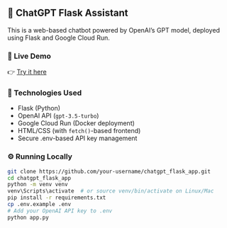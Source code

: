 ## 🧠 ChatGPT Flask Assistant

This is a web-based chatbot powered by OpenAI’s GPT model, deployed using Flask and Google Cloud Run.

### 🚀 Live Demo
👉 [Try it here](https://my-chatbot-636257024258.us-central1.run.app/)

### 🔧 Technologies Used
- Flask (Python)
- OpenAI API (`gpt-3.5-turbo`)
- Google Cloud Run (Docker deployment)
- HTML/CSS (with `fetch()`-based frontend)
- Secure .env-based API key management

### ⚙️ Running Locally

```bash
git clone https://github.com/your-username/chatgpt_flask_app.git
cd chatgpt_flask_app
python -m venv venv
venv\Scripts\activate  # or source venv/bin/activate on Linux/Mac
pip install -r requirements.txt
cp .env.example .env
# Add your OpenAI API key to .env
python app.py
